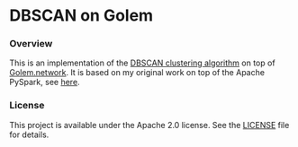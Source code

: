 # DBSCAN on Golem

### Overview

This is an implementation of the [DBSCAN clustering algorithm](http://en.wikipedia.org/wiki/DBSCAN) 
on top of [Golem.network](http://Golem.network/). It is based on my original work on top of the Apache PySpark, see [here](https://github.com/hhio618/dbscan-pysprak).
### License

This project is available under the Apache 2.0 license. 
See the [LICENSE](LICENSE) file for details.

